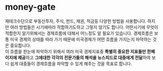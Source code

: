 # money-gate
재테크수단으로 부동산투자, 주식, 펀드, 채권, 적금등 다양한 방법을 사용합니다. 하지만 여러 방법들은 시기에따라 적합하기도하고 그렇지 않기도 합니다. 어떤시기에 무엇이 적합한지 알기위해서는 경제흐름에 대해서 어느정도 알 필요가 있습니다. 경제흐름은 보통 미국 경제의 상태를 따라 가기 때문에 미국경제가 어떤 흐름을 가지는지 파악하는 것은 중요합니다.  
이 흐름을 한눈에 파악하기 위해서 여러 미국 경제지표중 **특별히 중요한 지표들만 한페이지에 제공**하고 **그에대한 각각의 전문가들의 해석을 뉴스피드로 대중에게 전달**하여 보다 쉽게 대중들이 경제흐름을 파악할 수 있게 해주는 것을 목표로 합니다.
